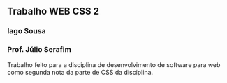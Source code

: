 ## Trabalho WEB CSS 2
### Iago Sousa
### Prof. Júlio Serafim
Trabalho feito para a disciplina de desenvolvimento de software para web como segunda nota da parte de CSS da disciplina.
